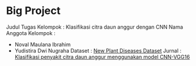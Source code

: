 # Big Project 
Judul Tugas Kelompok  : Klasifikasi citra daun anggur dengan CNN
Nama Anggota Kelompok : 
  * Noval Maulana Ibrahim
  * Yudistira Dwi Nugraha
Dataset               : [New Plant Diseases Dataset](https://www.kaggle.com/datasets/vipoooool/new-plant-diseases-dataset "Link Dataset")
Jurnal                : [Klasifikasi penyakit citra daun anggur menggunakan model CNN-VGG16](https://jtsiskom.undip.ac.id/article/view/14013/12717 "Link Jurnal")

